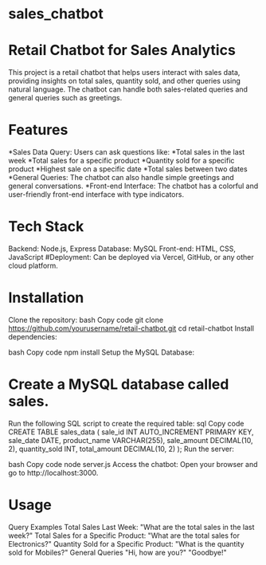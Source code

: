# sales_chatbot
# Retail Chatbot for Sales Analytics
This project is a retail chatbot that helps users interact with sales data, providing insights on total sales, quantity sold, and other queries using natural language. The chatbot can handle both sales-related queries and general queries such as greetings.

# Features
*Sales Data Query: Users can ask questions like:
*Total sales in the last week
*Total sales for a specific product
*Quantity sold for a specific product
*Highest sale on a specific date
*Total sales between two dates
*General Queries: The chatbot can also handle simple greetings and general conversations.
*Front-end Interface: The chatbot has a colorful and user-friendly front-end interface with type indicators.

# Tech Stack
Backend: Node.js, Express
Database: MySQL
Front-end: HTML, CSS, JavaScript
#Deployment: Can be deployed via Vercel, GitHub, or any other cloud platform.

# Installation
Clone the repository:
bash
Copy code
git clone https://github.com/yourusername/retail-chatbot.git
cd retail-chatbot
Install dependencies:

bash
Copy code
npm install
Setup the MySQL Database:

# Create a MySQL database called sales.
Run the following SQL script to create the required table:
sql
Copy code
CREATE TABLE sales_data (
    sale_id INT AUTO_INCREMENT PRIMARY KEY,
    sale_date DATE,
    product_name VARCHAR(255),
    sale_amount DECIMAL(10, 2),
    quantity_sold INT,
    total_amount DECIMAL(10, 2)
);
Run the server:

bash
Copy code
node server.js
Access the chatbot: Open your browser and go to http://localhost:3000.

# Usage
Query Examples
Total Sales Last Week:
"What are the total sales in the last week?"
Total Sales for a Specific Product:
"What are the total sales for Electronics?"
Quantity Sold for a Specific Product:
"What is the quantity sold for Mobiles?"
General Queries
"Hi, how are you?"
"Goodbye!"

